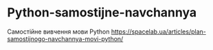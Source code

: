 # Python-samostijne-navchannya
 Самостійне вивчення мови Python
https://spacelab.ua/articles/plan-samostijnogo-navchannya-movi-python/
